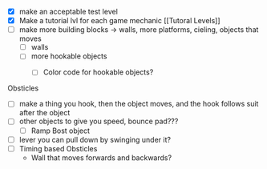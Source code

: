- [x] make an acceptable test level
- [x] Make a tutorial lvl for each game mechanic [[Tutoral Levels]]
- [ ] make more building blocks -> walls, more platforms, cieling, objects that moves
	- [ ] walls
	- [ ] more hookable objects
		- [ ] Color code for hookable objects?



Obsticles
- [ ] make a thing you hook, then the object moves, and the hook follows suit after the object
- [ ] other objects to give you speed, bounce pad???
	- [ ] Ramp Bost object
- [ ] lever you can pull down by swinging under it?
- [ ] Timing based Obsticles
	- Wall that moves forwards and backwards?